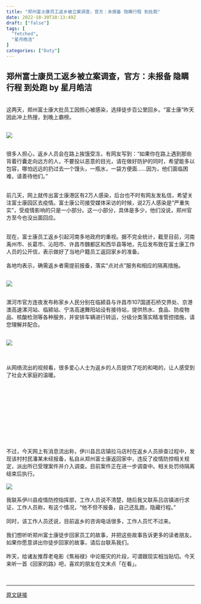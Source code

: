 ```yaml
---
title: "郑州富士康员工返乡被立案调查，官方：未报备 隐瞒行程 到处跑"
date: 2022-10-30T10:13:49Z
draft: ["false"]
tags: [
  "fetched",
  "星月皓洁"
]
categories: ["Duty"]
---
```

郑州富士康员工返乡被立案调查，官方：未报备 隐瞒行程 到处跑 by 星月皓洁
------
<div><section><section powered-by="xiumi.us"><section><mp-common-profile data-pluginname="mpprofile" data-id="Mzg4Mjc4OTc0Mw==" data-headimg="http://mmbiz.qpic.cn/mmbiz_png/9ensg0EraPyrr4bjkmwyAKicNtK4MrOvam3rwo99r4rnQCv1oaE9TMrnxUibqdvfThoVG2GpcibkLfUyiadKq7iaWOw/0?wx_fmt=png" data-nickname="星月皓洁" data-alias="xingyuehaojie_whoop" data-signature="真实记录，一起呐喊。" data-from="0" data-is_biz_ban="0"></mp-common-profile><span></span></section><section><span><br></span></section><section><span>这两天，郑州富士康大批员工因担心被感染，选择徒步百公里回乡。“富士康”昨天因此冲上热搜，到晚上霸榜。</span></section><section><span><br></span></section><p><img data-backh="387" data-backw="555" data-ratio="0.6964573268921095" data-s="300,640" data-src="https://mmbiz.qpic.cn/mmbiz_jpg/9ensg0EraPx2zrgjp4AqtsxbMSTZCStklGH0WITmm8Xnyzqqy0VtZwxH4sdq10bVWzFD0FTAxN1Agfzo7kpaLw/640?wx_fmt=jpeg" data-type="jpeg" data-w="1242" src="https://mmbiz.qpic.cn/mmbiz_jpg/9ensg0EraPx2zrgjp4AqtsxbMSTZCStklGH0WITmm8Xnyzqqy0VtZwxH4sdq10bVWzFD0FTAxN1Agfzo7kpaLw/640?wx_fmt=jpeg"></p><section><br></section><section><span>很多人担心，返乡人员会在路上挨饿受冻，有网友写到：“如果你在路上遇到那些背着行囊走向远方的人，不要投以恶意的目光，请在做好防护的同时，希望能多以包容，哪怕远远的扔过去一个馒头，一瓶水，一袋方便面……因为，他们面临困难，请善待他们。”</span></section><section><br></section><p><span>前几天，网上就传出富士康港区有2万人感染，后台也不时有网友发私信，希望关注富士康园区去疫情。富士康公司接受媒体采访的时候，说2万人感染是“严重失实”，受疫情影响的只是一小部分。这一小部分，具体是多少，他们没说，郑州官方至今也没出面回应。</span></p><section><span><br></span></section><section><span>现在，富士康员工返乡引起河南多地政府的重视。据不完全统计，截至目前，河南禹州市、长葛市、沁阳市、许昌市魏都区和西华县等地，先后发布致在富士康工作人员的公开信，表示做好了当地户籍员工返回家乡的准备。</span></section><section><span><br></span></section><section><span>各地均表示，确需返乡者需提前报备，落实“点对点”服务和相应的隔离措施。</span></section><section><span><br></span></section><p><img data-backh="1379" data-backw="555" data-croporisrc="https://mmbiz.qpic.cn/mmbiz_jpg/9ensg0EraPx2zrgjp4AqtsxbMSTZCStk5VcKN2VxBZvrp3UgxSo9vXCJqw8rsUr62yaTicdj5whKMJUnicvK8scw/0?wx_fmt=jpeg" data-cropx1="0" data-cropx2="882" data-cropy1="0" data-cropy2="2193.081081081081" data-ratio="2.4852607709750565" data-s="300,640" data-src="https://mmbiz.qpic.cn/mmbiz_jpg/9ensg0EraPx2zrgjp4AqtsxbMSTZCStkiaxWkicL2uroV0jRN2dBw63Mpbo3S5cbTTibr5gl8seHf3u40C7ZPpuJg/640?wx_fmt=jpeg" data-type="jpeg" data-w="882" src="https://mmbiz.qpic.cn/mmbiz_jpg/9ensg0EraPx2zrgjp4AqtsxbMSTZCStkiaxWkicL2uroV0jRN2dBw63Mpbo3S5cbTTibr5gl8seHf3u40C7ZPpuJg/640?wx_fmt=jpeg"></p><section><br></section><section><span><span>漯河市官方连夜发布称家乡人民分别在临颍县与许昌市107国道石桥交界处、京港澳高速漯河站、临颍站、宁洛高速舞阳站设有接待站，提供热水、食品、防疫物品、核酸检测等各种服务，并安排车辆进行转运，分级分类落实精准管控措施，请您理解并配合。</span></span></section><section><span><span><br></span></span></section><p><img data-backh="1021" data-backw="555" data-croporisrc="https://mmbiz.qpic.cn/mmbiz_jpg/9ensg0EraPx2zrgjp4AqtsxbMSTZCStkBMV6dK5cdMHF4z4dHGEt0lPtdINyOHSicLx3jxKq8eib1uLiaVyVvVlfA/0?wx_fmt=jpeg" data-cropx1="0" data-cropx2="1241.9999999999998" data-cropy1="304.34594594594597" data-cropy2="2589.1783783783785" data-galleryid="" data-ratio="1.8398148148148148" data-s="300,640" data-src="https://mmbiz.qpic.cn/mmbiz_jpg/9ensg0EraPx2zrgjp4AqtsxbMSTZCStk69tB1ZdKHTS2PttrE4SzlDgBoYzdDciboa7cG4ibywXPiaTFSM40hMruw/640?wx_fmt=jpeg" data-type="jpeg" data-w="1080" src="https://mmbiz.qpic.cn/mmbiz_jpg/9ensg0EraPx2zrgjp4AqtsxbMSTZCStk69tB1ZdKHTS2PttrE4SzlDgBoYzdDciboa7cG4ibywXPiaTFSM40hMruw/640?wx_fmt=jpeg"></p><section><span><span></span></span></section><section><span><br></span></section><section><br></section><section><span>从网络流出的视频看，很多爱心人士为返乡的人员提供了吃的和喝的，让人感受到了社会大家庭的温暖。</span></section><section><span><br></span></section><section><iframe data-vidtype="2" data-mpvid="wxv_2642669322427138051" data-cover="http%3A%2F%2Fmmbiz.qpic.cn%2Fmmbiz_jpg%2F9ensg0EraPx2zrgjp4AqtsxbMSTZCStkdjIXpnFueC9gFWIUH56jNvqqEH3fsLkMgL5RN3HmnPWRWPfaX42rGA%2F0%3Fwx_fmt%3Djpeg" allowfullscreen="" frameborder="0" data-ratio="0.7258064516129032" data-w="720" data-src="https://mp.weixin.qq.com/mp/readtemplate?t=pages/video_player_tmpl&amp;action=mpvideo&amp;auto=0&amp;vid=wxv_2642669322427138051"></iframe></section><section><br></section><section><span>不过，今天网上有消息流出称，伊川县吕店镇拉马店村在返乡人员排查过程中，发现该村村民潘某未经报备，私自从郑州富士康返回家中，违反了疫情防控相关规定，派出所已受理案件并介入调查。</span><span>目前案件正在进一步调查中。</span><span>相关处罚待隔离结束后执行。</span><br></section><section><br></section><section><span><img data-backh="1235" data-backw="555" data-ratio="2.2222222222222223" data-s="300,640" data-src="https://mmbiz.qpic.cn/mmbiz_jpg/9ensg0EraPx2zrgjp4AqtsxbMSTZCStkYicfZ4lgIvsE0bxOOSKczOycEAlX9icn9KibEqYuqPuNAOdgDicvia2lprg/640?wx_fmt=jpeg" data-type="jpeg" data-w="1080" src="https://mmbiz.qpic.cn/mmbiz_jpg/9ensg0EraPx2zrgjp4AqtsxbMSTZCStkYicfZ4lgIvsE0bxOOSKczOycEAlX9icn9KibEqYuqPuNAOdgDicvia2lprg/640?wx_fmt=jpeg"></span></section><section><span><br></span></section><section><span>我联系伊川县疫情防控指挥部，工作人员说不清楚，随后我又联系吕店镇进行求证，工作人员称，有这个情况，“他不但不报备，自己还乱跑，隐藏行程。”</span></section><section><span><br></span></section><section><span>同时，该工作人员还说，目前返乡的咨询电话很多，工作人员忙不过来。</span></section><section><span><br></span></section><section><span>我们想听听郑州富士康徒步回家员工的故事，并把这些故事告诉更多的读者朋友。如果你愿意讲出你徒步回家的故事，请后台联系我们。</span></section><section><span><br></span></section><section><span>昨天，给诸友推荐老电影《焦裕禄》中论赈灾的片段，可谓跟现实相当贴切。</span><span>今天来听一首《回家的路》吧，喜欢的朋友在文末点「在看」。</span></section><section><br></section><section><qqmusic musicid="432757" mid="002RHTTt0dOnjm" albumurl="http://y.gtimg.cn/music/photo_new/T001R120x120M000000cISVf2QqLc6_4.jpg" audiourl="http://isure6.stream.qqmusic.qq.com/C200002nKmlT1lklLH.m4a?guid=2000000052&amp;vkey=3E890D0EEAA72A80097A7A011279792204FE41DC32DD8E1E76FEBC0C1EF772B73FD945AA860D9FBA98DB68DD94BB76DC21B6CCF0B951BA6B&amp;uin=0&amp;fromtag=20052" music_name="回家的路" singer="莫文蔚" play_length="232" src="/mp/readtemplate?t=app_editor/music&amp;singer=%E8%8E%AB%E6%96%87%E8%94%9A&amp;music_name=%E5%9B%9E%E5%AE%B6%E7%9A%84%E8%B7%AF&amp;albumurl=http%3A%2F%2Fy.gtimg.cn%2Fmusic%2Fphoto_new%2FT001R120x120M000000cISVf2QqLc6_4.jpg&amp;musictype=1" musictype="1" otherid="002RHTTt0dOnjm" albumid="" jumpurlkey="" data-pluginname="insertaudio"></qqmusic></section><section><br></section></section></section><p><mp-style-type data-value="0"></mp-style-type></p></div>  
<hr>
<a href="https://mp.weixin.qq.com/s/wN2lwZ7nQ8YCKwcJov0jOQ",target="_blank" rel="noopener noreferrer">原文链接</a>
